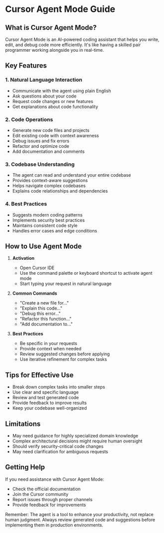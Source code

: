 # Cursor Agent Mode Guide

## What is Cursor Agent Mode?
Cursor Agent Mode is an AI-powered coding assistant that helps you write, edit, and debug code more efficiently. It's like having a skilled pair programmer working alongside you in real-time.

## Key Features

### 1. Natural Language Interaction
- Communicate with the agent using plain English
- Ask questions about your code
- Request code changes or new features
- Get explanations about code functionality

### 2. Code Operations
- Generate new code files and projects
- Edit existing code with context awareness
- Debug issues and fix errors
- Refactor and optimize code
- Add documentation and comments

### 3. Codebase Understanding
- The agent can read and understand your entire codebase
- Provides context-aware suggestions
- Helps navigate complex codebases
- Explains code relationships and dependencies

### 4. Best Practices
- Suggests modern coding patterns
- Implements security best practices
- Maintains consistent code style
- Handles error cases and edge conditions

## How to Use Agent Mode

1. **Activation**
   - Open Cursor IDE
   - Use the command palette or keyboard shortcut to activate agent mode
   - Start typing your request in natural language

2. **Common Commands**
   - "Create a new file for..."
   - "Explain this code..."
   - "Debug this error..."
   - "Refactor this function..."
   - "Add documentation to..."

3. **Best Practices**
   - Be specific in your requests
   - Provide context when needed
   - Review suggested changes before applying
   - Use iterative refinement for complex tasks

## Tips for Effective Use

- Break down complex tasks into smaller steps
- Use clear and specific language
- Review and test generated code
- Provide feedback to improve results
- Keep your codebase well-organized

## Limitations

- May need guidance for highly specialized domain knowledge
- Complex architectural decisions might require human oversight
- Should verify security-critical code changes
- May need clarification for ambiguous requests

## Getting Help

If you need assistance with Cursor Agent Mode:
- Check the official documentation
- Join the Cursor community
- Report issues through proper channels
- Provide feedback for improvements

Remember: The agent is a tool to enhance your productivity, not replace human judgment. Always review generated code and suggestions before implementing them in production environments. 